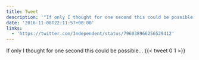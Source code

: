 ```yaml
---
title: Tweet
description: '"If only I thought for one second this could be possible... "'
date: '2016-11-08T22:11:57+00:00'
links:
  - 'https://twitter.com/Independent/status/796038966256529412'
---
```

If only I thought for one second this could be possible... 
      {{< tweet 0 1 >}}
    
